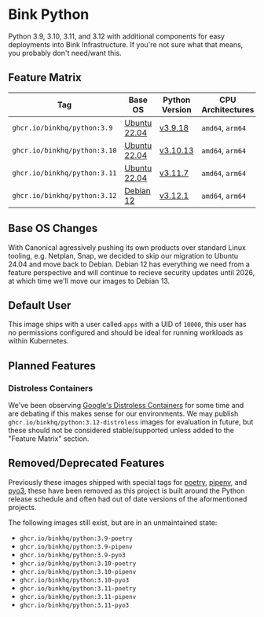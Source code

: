 # Bink Python

Python 3.9, 3.10, 3.11, and 3.12 with additional components for easy deployments into Bink Infrastructure. If you're not sure what that means, you probably don't need/want this.

## Feature Matrix

| Tag | Base OS | Python Version | CPU Architectures | Additional Components | EOL Date |
| --- | ------- | -------------- | ----------------- | --------------------- | -------- |
| `ghcr.io/binkhq/python:3.9` | [Ubuntu 22.04](https://hub.docker.com/_/ubuntu) | [v3.9.18](https://www.python.org/downloads/release/python-3918/) | `amd64`, `arm64` | [linkerd-await](https://github.com/linkerd/linkerd-await) | April 2025 |
| `ghcr.io/binkhq/python:3.10` | [Ubuntu 22.04](https://hub.docker.com/_/ubuntu) | [v3.10.13](https://www.python.org/downloads/release/python-31013/) | `amd64`, `arm64` | [linkerd-await](https://github.com/linkerd/linkerd-await) | April 2026 |
| `ghcr.io/binkhq/python:3.11` | [Ubuntu 22.04](https://hub.docker.com/_/ubuntu) | [v3.11.7](https://www.python.org/downloads/release/python-3117/) | `amd64`, `arm64` | [linkerd-await](https://github.com/linkerd/linkerd-await) | April 2027 |
| `ghcr.io/binkhq/python:3.12` | [Debian 12](https://hub.docker.com/_/debian) | [v3.12.1](https://www.python.org/downloads/release/python-3121/) | `amd64`, `arm64` | [linkerd-await](https://github.com/linkerd/linkerd-await) | April 2028 |

## Base OS Changes

With Canonical agressively pushing its own products over standard Linux tooling, e.g. Netplan, Snap, we decided to skip our migration to Ubuntu 24.04 and move back to Debian. Debian 12 has everything we need from a feature perspective and will continue to recieve security updates until 2026, at which time we'll move our images to Debian 13.

## Default User

This image ships with a user called `apps` with a UID of `10000`, this user has no permissions configured and should be ideal for running workloads as within Kubernetes.

## Planned Features

### Distroless Containers

We've been observing [Google's Distroless Containers](https://github.com/GoogleContainerTools/distroless) for some time and are debating if this makes sense for our environments. We may publish `ghcr.io/binkhq/python:3.12-distroless` images for evaluation in future, but these should not be considered stable/supported unless added to the "Feature Matrix" section.

## Removed/Deprecated Features

Previously these images shipped with special tags for [poetry](https://github.com/python-poetry/poetry), [pipenv](https://github.com/pypa/pipenv), and [pyo3](https://github.com/PyO3/pyo3), these have been removed as this project is built around the Python release schedule and often had out of date versions of the aformentioned projects.

The following images still exist, but are in an unmaintained state:
* `ghcr.io/binkhq/python:3.9-poetry`
* `ghcr.io/binkhq/python:3.9-pipenv`
* `ghcr.io/binkhq/python:3.9-pyo3`
* `ghcr.io/binkhq/python:3.10-poetry`
* `ghcr.io/binkhq/python:3.10-pipenv`
* `ghcr.io/binkhq/python:3.10-pyo3`
* `ghcr.io/binkhq/python:3.11-poetry`
* `ghcr.io/binkhq/python:3.11-pipenv`
* `ghcr.io/binkhq/python:3.11-pyo3`
